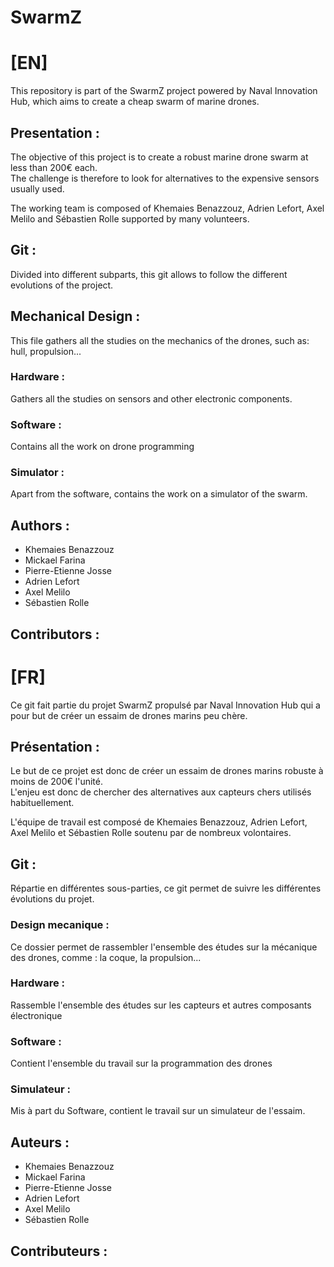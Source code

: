 SwarmZ
=======

# [EN]
This repository is part of the SwarmZ project powered by Naval Innovation Hub, which aims to create a cheap swarm of marine drones.

## Presentation :
The objective of this project is to create a robust marine drone swarm at less than 200€ each.   
The challenge is therefore to look for alternatives to the expensive sensors usually used. 

The working team is composed of Khemaies Benazzouz, Adrien Lefort, Axel Melilo and Sébastien Rolle supported by many volunteers.

## Git : 
Divided into different subparts, this git allows to follow the different evolutions of the project. 

## Mechanical Design :
This file gathers all the studies on the mechanics of the drones, such as: hull, propulsion... 

### Hardware : 
Gathers all the studies on sensors and other electronic components.

### Software :
Contains all the work on drone programming

### Simulator : 
Apart from the software, contains the work on a simulator of the swarm.


## Authors :
* Khemaies Benazzouz 
* Mickael Farina
* Pierre-Etienne Josse
* Adrien Lefort
* Axel Melilo
* Sébastien Rolle

## Contributors :


# [FR]
Ce git fait partie du projet SwarmZ propulsé par Naval Innovation Hub qui a pour but de créer un essaim de drones marins peu chère. 

## Présentation :
Le but de ce projet est donc de créer un essaim de drones marins robuste à moins de 200€ l'unité.   
L'enjeu est donc de chercher des alternatives aux capteurs chers utilisés habituellement. 

L'équipe de travail est composé de Khemaies Benazzouz, Adrien Lefort, Axel Melilo et Sébastien Rolle soutenu par de nombreux volontaires.

## Git : 
Répartie en différentes sous-parties, ce git permet de suivre les différentes évolutions du projet. 

### Design mecanique :
Ce dossier permet de rassembler l'ensemble des études sur la mécanique des drones, comme : la coque, la propulsion... 

### Hardware : 
Rassemble l'ensemble des études sur les capteurs et autres composants électronique

### Software :
Contient l'ensemble du travail sur la programmation des drones

### Simulateur : 
Mis à part du Software, contient le travail sur un simulateur de l'essaim.

## Auteurs :
* Khemaies Benazzouz  
* Mickael Farina
* Pierre-Etienne Josse
* Adrien Lefort
* Axel Melilo
* Sébastien Rolle

## Contributeurs :




